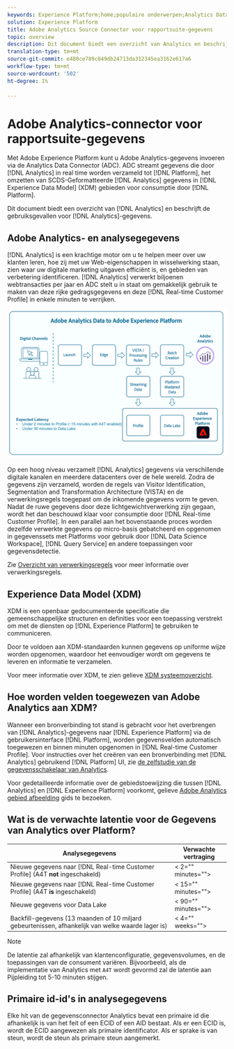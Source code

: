 ```yaml
---
keywords: Experience Platform;home;populaire onderwerpen;Analytics Data Connector;analytics;Analytics
solution: Experience Platform
title: Adobe Analytics Source Connector voor rapportsuite-gegevens
topic: overview
description: Dit document biedt een overzicht van Analytics en beschrijft de gebruiksgevallen voor Analytics-gegevens.
translation-type: tm+mt
source-git-commit: e480ce789c849db24713da312345ea3162e617a6
workflow-type: tm+mt
source-wordcount: '502'
ht-degree: 1%

---
```



# Adobe Analytics-connector voor rapportsuite-gegevens

Met Adobe Experience Platform kunt u Adobe Analytics-gegevens invoeren via de Analytics Data Connector (ADC). ADC streamt gegevens die door [!DNL Analytics] in real time worden verzameld tot [!DNL Platform], het omzetten van SCDS-Geformatteerde [!DNL Analytics] gegevens in [!DNL Experience Data Model] (XDM) gebieden voor consumptie door [!DNL Platform].

Dit document biedt een overzicht van [!DNL Analytics] en beschrijft de gebruiksgevallen voor [!DNL Analytics]-gegevens.

## Adobe Analytics- en analysegegevens

[!DNL Analytics] is een krachtige motor om u te helpen meer over uw klanten leren, hoe zij met uw Web-eigenschappen in wisselwerking staan, zien waar uw digitale marketing uitgaven efficiënt is, en gebieden van verbetering identificeren. [!DNL Analytics] verwerkt biljoenen webtransacties per jaar en ADC stelt u in staat om gemakkelijk gebruik te maken van deze rijke gedragsgegevens en deze  [!DNL Real-time Customer Profile] in enkele minuten te verrijken.

![](./images/analytics-data-experience-platform.png)

Op een hoog niveau verzamelt [!DNL Analytics] gegevens via verschillende digitale kanalen en meerdere datacenters over de hele wereld. Zodra de gegevens zijn verzameld, worden de regels van Visitor Identification, Segmentation and Transformation Architecture (VISTA) en de verwerkingsregels toegepast om de inkomende gegevens vorm te geven. Nadat de ruwe gegevens door deze lichtgewichtverwerking zijn gegaan, wordt het dan beschouwd klaar voor consumptie door [!DNL Real-time Customer Profile]. In een parallel aan het bovenstaande proces worden dezelfde verwerkte gegevens op micro-basis gebatcheerd en opgenomen in gegevenssets met Platforms voor gebruik door [!DNL Data Science Workspace], [!DNL Query Service] en andere toepassingen voor gegevensdetectie.

Zie [Overzicht van verwerkingsregels](https://docs.adobe.com/content/help/en/analytics/admin/admin-tools/processing-rules/processing-rules.html) voor meer informatie over verwerkingsregels.

## Experience Data Model (XDM)

XDM is een openbaar gedocumenteerde specificatie die gemeenschappelijke structuren en definities voor een toepassing verstrekt om met de diensten op [!DNL Experience Platform] te gebruiken te communiceren.

Door te voldoen aan XDM-standaarden kunnen gegevens op uniforme wijze worden opgenomen, waardoor het eenvoudiger wordt om gegevens te leveren en informatie te verzamelen.

Voor meer informatie over XDM, te zien gelieve [XDM systeemoverzicht](../../../xdm/home.md).

## Hoe worden velden toegewezen van Adobe Analytics aan XDM?

Wanneer een bronverbinding tot stand is gebracht voor het overbrengen van [!DNL Analytics]-gegevens naar [!DNL Experience Platform] via de gebruikersinterface [!DNL Platform], worden gegevensvelden automatisch toegewezen en binnen minuten opgenomen in [!DNL Real-time Customer Profile]. Voor instructies over het creëren van een bronverbinding met [!DNL Analytics] gebruikend [!DNL Platform] UI, zie [de zelfstudie van de gegevensschakelaar van Analytics](../../tutorials/ui/create/adobe-applications/analytics.md).

Voor gedetailleerde informatie over de gebiedstoewijzing die tussen [!DNL Analytics] en [!DNL Experience Platform] voorkomt, gelieve [Adobe Analytics gebied afbeelding](./mapping/analytics.md) gids te bezoeken.

## Wat is de verwachte latentie voor de Gegevens van Analytics over Platform?

| Analysegegevens | Verwachte vertraging |
| -------------- | ---------------- |
| Nieuwe gegevens naar [!DNL Real-time Customer Profile] (A4T **not** ingeschakeld) | &lt; 2=&quot;&quot; minutes=&quot;&quot;> |
| Nieuwe gegevens naar [!DNL Real-time Customer Profile] (A4T **is** ingeschakeld) | &lt; 15=&quot;&quot; minutes=&quot;&quot;> |
| Nieuwe gegevens voor Data Lake | &lt; 90=&quot;&quot; minutes=&quot;&quot;> |
| Backfill-gegevens (13 maanden of 10 miljard gebeurtenissen, afhankelijk van welke waarde lager is) | &lt; 4=&quot;&quot; weeks=&quot;&quot;> |

>[!NOTE]
>
>De latentie zal afhankelijk van klantenconfiguratie, gegevensvolumes, en de toepassingen van de consument variëren. Bijvoorbeeld, als de implementatie van Analytics met `A4T` wordt gevormd zal de latentie aan Pijpleiding tot 5-10 minuten stijgen.

## Primaire id-id&#39;s in analysegegevens

Elke hit van de gegevensconnector Analytics bevat een primaire id die afhankelijk is van het feit of een ECID of een AID bestaat. Als er een ECID is, wordt de ECID aangewezen als primaire identificator. Als er sprake is van steun, wordt de steun als primaire steun aangemerkt.